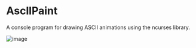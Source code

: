 # AscllPaint
  A console program for drawing ASCII animations using the ncurses library.

![image](https://github.com/Abstract-Chief/AscllPaint/assets/92479577/9f9599c6-c814-46ef-aed1-4aea29f12f70)
